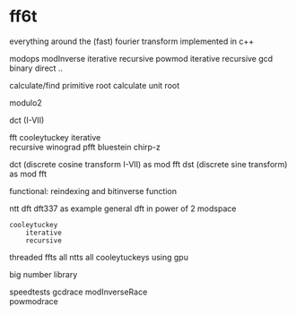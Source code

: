 # ff6t
everything around the (fast) fourier transform implemented in c++


modops
modInverse
    iterative
    recursive
powmod
    iterative
    recursive
gcd
    binary 
    direct 
    ..

calculate/find primitive root 
calculate unit root

modulo2


dct (I-VII)


fft cooleytuckey
        iterative   
        recursive
    winograd
    pfft
    bluestein
    chirp-z

dct (discrete cosine transform I-VII) as mod fft
dst (discrete sine transform) as mod fft

functional: reindexing and bitinverse function



ntt 
    dft
        dft337 as example
        general dft in power of 2 modspace

    cooleytuckey
        iterative
        recursive

        

threaded ffts
    all ntts 
    all cooleytuckeys
    using gpu


big number library


speedtests
    gcdrace 
    modInverseRace  
    powmodrace

